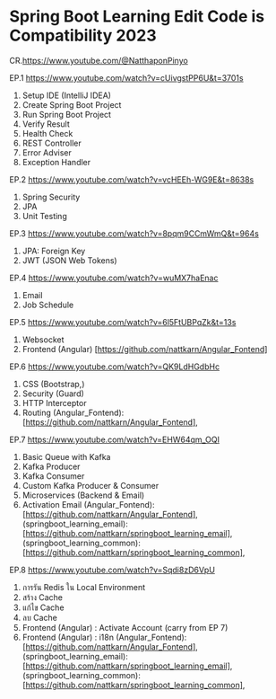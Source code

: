 # Spring Boot Learning Edit Code is Compatibility 2023

CR.https://www.youtube.com/@NatthaponPinyo

EP.1
https://www.youtube.com/watch?v=cUivgstPP6U&t=3701s
1. Setup IDE (IntelliJ IDEA)
2. Create Spring Boot Project
3. Run Spring Boot Project
4. Verify Result
5. Health Check
6. REST Controller
7. Error Adviser
8. Exception Handler 

EP.2
https://www.youtube.com/watch?v=vcHEEh-WG9E&t=8638s
1. Spring Security
2. JPA 
3. Unit Testing

EP.3
https://www.youtube.com/watch?v=8pqm9CCmWmQ&t=964s
1. JPA: Foreign Key
2. JWT (JSON Web Tokens)

EP.4
https://www.youtube.com/watch?v=wuMX7haEnac
1. Email
2. Job Schedule

EP.5
https://www.youtube.com/watch?v=6l5FtUBPqZk&t=13s
1. Websocket
2. Frontend (Angular) 
[https://github.com/nattkarn/Angular_Fontend]

EP.6
https://www.youtube.com/watch?v=QK9LdHGdbHc
1. CSS (Bootstrap,)
2. Security (Guard)
3. HTTP Interceptor
4. Routing
(Angular_Fontend):[https://github.com/nattkarn/Angular_Fontend],

EP.7
https://www.youtube.com/watch?v=EHW64qm_OQI
1. Basic Queue with Kafka
2. Kafka Producer
3. Kafka Consumer
4. Custom Kafka Producer & Consumer
5. Microservices (Backend & Email)
6. Activation Email
(Angular_Fontend):[https://github.com/nattkarn/Angular_Fontend],
(springboot_learning_email):[https://github.com/nattkarn/springboot_learning_email],
(springboot_learning_common):[https://github.com/nattkarn/springboot_learning_common],

EP.8
https://www.youtube.com/watch?v=Sqdi8zD6VpU
1. การรัน Redis ใน Local Environment
2. สร้าง Cache
3. แก้ไข Cache
4. ลบ Cache
5. Frontend (Angular) :  Activate Account (carry from EP 7)
6. Frontend (Angular) : i18n
(Angular_Fontend):[https://github.com/nattkarn/Angular_Fontend],
(springboot_learning_email):[https://github.com/nattkarn/springboot_learning_email],
(springboot_learning_common):[https://github.com/nattkarn/springboot_learning_common],
